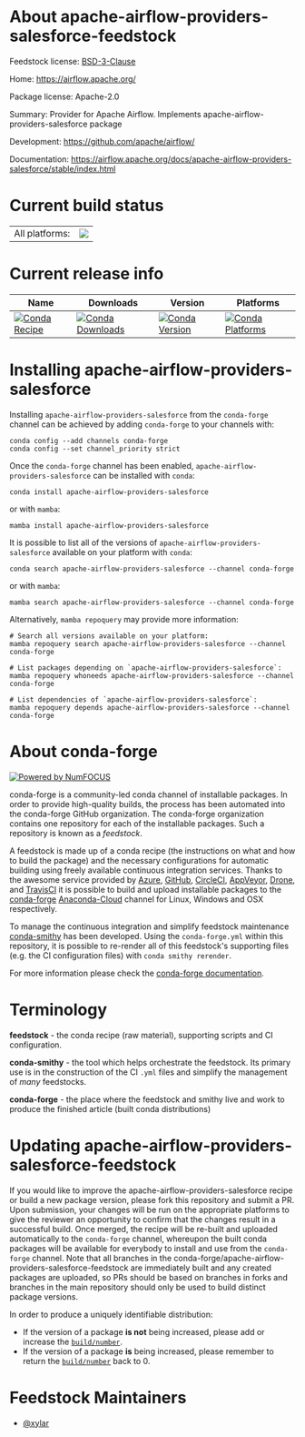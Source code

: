 About apache-airflow-providers-salesforce-feedstock
===================================================

Feedstock license: [BSD-3-Clause](https://github.com/conda-forge/apache-airflow-providers-salesforce-feedstock/blob/main/LICENSE.txt)

Home: https://airflow.apache.org/

Package license: Apache-2.0

Summary: Provider for Apache Airflow. Implements apache-airflow-providers-salesforce package

Development: https://github.com/apache/airflow/

Documentation: https://airflow.apache.org/docs/apache-airflow-providers-salesforce/stable/index.html

Current build status
====================


<table><tr><td>All platforms:</td>
    <td>
      <a href="https://dev.azure.com/conda-forge/feedstock-builds/_build/latest?definitionId=11926&branchName=main">
        <img src="https://dev.azure.com/conda-forge/feedstock-builds/_apis/build/status/apache-airflow-providers-salesforce-feedstock?branchName=main">
      </a>
    </td>
  </tr>
</table>

Current release info
====================

| Name | Downloads | Version | Platforms |
| --- | --- | --- | --- |
| [![Conda Recipe](https://img.shields.io/badge/recipe-apache--airflow--providers--salesforce-green.svg)](https://anaconda.org/conda-forge/apache-airflow-providers-salesforce) | [![Conda Downloads](https://img.shields.io/conda/dn/conda-forge/apache-airflow-providers-salesforce.svg)](https://anaconda.org/conda-forge/apache-airflow-providers-salesforce) | [![Conda Version](https://img.shields.io/conda/vn/conda-forge/apache-airflow-providers-salesforce.svg)](https://anaconda.org/conda-forge/apache-airflow-providers-salesforce) | [![Conda Platforms](https://img.shields.io/conda/pn/conda-forge/apache-airflow-providers-salesforce.svg)](https://anaconda.org/conda-forge/apache-airflow-providers-salesforce) |

Installing apache-airflow-providers-salesforce
==============================================

Installing `apache-airflow-providers-salesforce` from the `conda-forge` channel can be achieved by adding `conda-forge` to your channels with:

```
conda config --add channels conda-forge
conda config --set channel_priority strict
```

Once the `conda-forge` channel has been enabled, `apache-airflow-providers-salesforce` can be installed with `conda`:

```
conda install apache-airflow-providers-salesforce
```

or with `mamba`:

```
mamba install apache-airflow-providers-salesforce
```

It is possible to list all of the versions of `apache-airflow-providers-salesforce` available on your platform with `conda`:

```
conda search apache-airflow-providers-salesforce --channel conda-forge
```

or with `mamba`:

```
mamba search apache-airflow-providers-salesforce --channel conda-forge
```

Alternatively, `mamba repoquery` may provide more information:

```
# Search all versions available on your platform:
mamba repoquery search apache-airflow-providers-salesforce --channel conda-forge

# List packages depending on `apache-airflow-providers-salesforce`:
mamba repoquery whoneeds apache-airflow-providers-salesforce --channel conda-forge

# List dependencies of `apache-airflow-providers-salesforce`:
mamba repoquery depends apache-airflow-providers-salesforce --channel conda-forge
```


About conda-forge
=================

[![Powered by
NumFOCUS](https://img.shields.io/badge/powered%20by-NumFOCUS-orange.svg?style=flat&colorA=E1523D&colorB=007D8A)](https://numfocus.org)

conda-forge is a community-led conda channel of installable packages.
In order to provide high-quality builds, the process has been automated into the
conda-forge GitHub organization. The conda-forge organization contains one repository
for each of the installable packages. Such a repository is known as a *feedstock*.

A feedstock is made up of a conda recipe (the instructions on what and how to build
the package) and the necessary configurations for automatic building using freely
available continuous integration services. Thanks to the awesome service provided by
[Azure](https://azure.microsoft.com/en-us/services/devops/), [GitHub](https://github.com/),
[CircleCI](https://circleci.com/), [AppVeyor](https://www.appveyor.com/),
[Drone](https://cloud.drone.io/welcome), and [TravisCI](https://travis-ci.com/)
it is possible to build and upload installable packages to the
[conda-forge](https://anaconda.org/conda-forge) [Anaconda-Cloud](https://anaconda.org/)
channel for Linux, Windows and OSX respectively.

To manage the continuous integration and simplify feedstock maintenance
[conda-smithy](https://github.com/conda-forge/conda-smithy) has been developed.
Using the ``conda-forge.yml`` within this repository, it is possible to re-render all of
this feedstock's supporting files (e.g. the CI configuration files) with ``conda smithy rerender``.

For more information please check the [conda-forge documentation](https://conda-forge.org/docs/).

Terminology
===========

**feedstock** - the conda recipe (raw material), supporting scripts and CI configuration.

**conda-smithy** - the tool which helps orchestrate the feedstock.
                   Its primary use is in the construction of the CI ``.yml`` files
                   and simplify the management of *many* feedstocks.

**conda-forge** - the place where the feedstock and smithy live and work to
                  produce the finished article (built conda distributions)


Updating apache-airflow-providers-salesforce-feedstock
======================================================

If you would like to improve the apache-airflow-providers-salesforce recipe or build a new
package version, please fork this repository and submit a PR. Upon submission,
your changes will be run on the appropriate platforms to give the reviewer an
opportunity to confirm that the changes result in a successful build. Once
merged, the recipe will be re-built and uploaded automatically to the
`conda-forge` channel, whereupon the built conda packages will be available for
everybody to install and use from the `conda-forge` channel.
Note that all branches in the conda-forge/apache-airflow-providers-salesforce-feedstock are
immediately built and any created packages are uploaded, so PRs should be based
on branches in forks and branches in the main repository should only be used to
build distinct package versions.

In order to produce a uniquely identifiable distribution:
 * If the version of a package **is not** being increased, please add or increase
   the [``build/number``](https://docs.conda.io/projects/conda-build/en/latest/resources/define-metadata.html#build-number-and-string).
 * If the version of a package **is** being increased, please remember to return
   the [``build/number``](https://docs.conda.io/projects/conda-build/en/latest/resources/define-metadata.html#build-number-and-string)
   back to 0.

Feedstock Maintainers
=====================

* [@xylar](https://github.com/xylar/)


